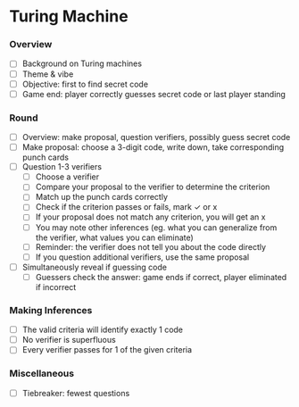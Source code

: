 # Turing Machine

### Overview

- [ ] Background on Turing machines
- [ ] Theme & vibe
- [ ] Objective: first to find secret code
- [ ] Game end: player correctly guesses secret code or last player standing

### Round

- [ ] Overview: make proposal, question verifiers, possibly guess secret code
- [ ] Make proposal: choose a 3-digit code, write down, take corresponding punch cards
- [ ] Question 1-3 verifiers
  - [ ] Choose a verifier
  - [ ] Compare your proposal to the verifier to determine the criterion
  - [ ] Match up the punch cards correctly
  - [ ] Check if the criterion passes or fails, mark ✓ or x
  - [ ] If your proposal does not match any criterion, you will get an x
  - [ ] You may note other inferences (eg. what you can generalize from the verifier, what values you can eliminate)
  - [ ] Reminder: the verifier does not tell you about the code directly
  - [ ] If you question additional verifiers, use the same proposal
- [ ] Simultaneously reveal if guessing code
  - [ ] Guessers check the answer: game ends if correct, player eliminated if incorrect

### Making Inferences

- [ ] The valid criteria will identify exactly 1 code
- [ ] No verifier is superfluous
- [ ] Every verifier passes for 1 of the given criteria

### Miscellaneous

- [ ] Tiebreaker: fewest questions
